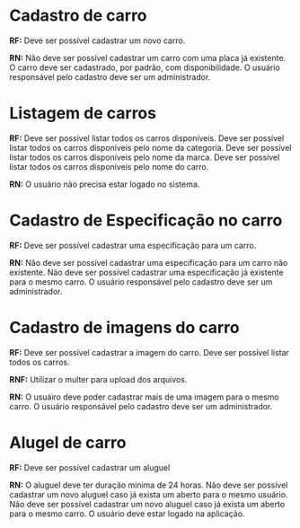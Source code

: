 # Cadastro de carro

**RF:**
Deve ser possível cadastrar um novo carro.

**RN:**
Não deve ser possível cadastrar um carro com uma placa já existente.
O carro deve ser cadastrado, por padrão, com disponibilidade.
O usuário responsável pelo cadastro deve ser um administrador.

# Listagem de carros

**RF:**
Deve ser possível listar todos os carros disponíveis.
Deve ser possível listar todos os carros disponíveis pelo nome da categoria.
Deve ser possível listar todos os carros disponíveis pelo nome da marca.
Deve ser possível listar todos os carros disponíveis pelo nome do carro.

**RN:**
O usuário não precisa estar logado no sistema.

# Cadastro de Especificação no carro

**RF:**
Deve ser possível cadastrar uma especificação para um carro.

**RN:**
Não deve ser possível cadastrar uma especificação para um carro não existente.
Não deve ser possível cadastrar uma especificação já existente para o mesmo carro.
O usuário responsável pelo cadastro deve ser um administrador.

# Cadastro de imagens do carro

**RF:**
Deve ser possível cadastrar a imagem do carro.
Deve ser possível listar todos os carros.

**RNF:**
Utilizar o multer para upload dos arquivos.

**RN:**
O usuáiro deve poder cadastrar mais de uma imagem para o mesmo carro.
O usuário responsável pelo cadastro deve ser um administrador.

# Alugel de carro

**RF:**
Deve ser possível cadastrar um aluguel

**RN:**
O aluguel deve ter duração minima de 24 horas.
Não deve ser possível cadastrar um novo aluguel caso já exista um aberto para o mesmo usuário.
Não deve ser possível cadastrar um novo aluguel caso já exista um aberto para o mesmo carro.
O usuário deve estar logado na aplicação.